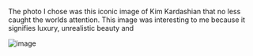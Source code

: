 The photo I chose was this iconic image of Kim Kardashian that no less caught the worlds attention.  This image was interesting to me because it signifies luxury, unrealistic beauty and 

![image](https://github.com/Vimurua/IDEA-120-responses-Vimurua/assets/156378408/afaab187-c5a7-4147-ba63-0967df688626)

